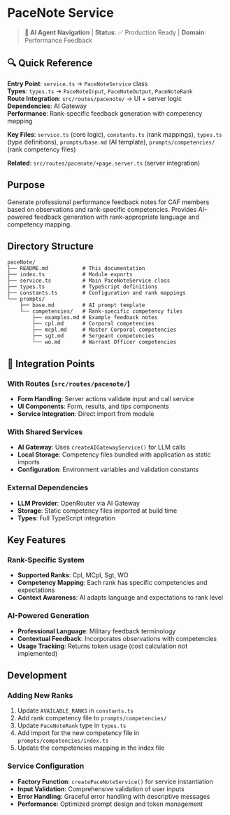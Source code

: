 # PaceNote Service

> **🤖 AI Agent Navigation** | **Status**: ✅ Production Ready | **Domain**: Performance Feedback

## 🔍 Quick Reference

**Entry Point**: `service.ts` → `PaceNoteService` class  
**Types**: `types.ts` → `PaceNoteInput`, `PaceNoteOutput`, `PaceNoteRank`  
**Route Integration**: `src/routes/pacenote/` → UI + server logic  
**Dependencies**: AI Gateway  
**Performance**: Rank-specific feedback generation with competency mapping

**Key Files**: `service.ts` (core logic), `constants.ts` (rank mappings), `types.ts` (type definitions), `prompts/base.md` (AI template), `prompts/competencies/` (rank competency files)

**Related**: `src/routes/pacenote/+page.server.ts` (server integration)

## Purpose

Generate professional performance feedback notes for CAF members based on observations and rank-specific competencies. Provides AI-powered feedback generation with rank-appropriate language and competency mapping.

## Directory Structure

```
paceNote/
├── README.md           # This documentation
├── index.ts            # Module exports
├── service.ts          # Main PaceNoteService class
├── types.ts            # TypeScript definitions
├── constants.ts        # Configuration and rank mappings
└── prompts/
    ├── base.md         # AI prompt template
    └── competencies/   # Rank-specific competency files
        ├── examples.md # Example feedback notes
        ├── cpl.md      # Corporal competencies
        ├── mcpl.md     # Master Corporal competencies
        ├── sgt.md      # Sergeant competencies
        └── wo.md       # Warrant Officer competencies
```

## 🔄 Integration Points

### With Routes (`src/routes/pacenote/`)

- **Form Handling**: Server actions validate input and call service
- **UI Components**: Form, results, and tips components
- **Service Integration**: Direct import from module

### With Shared Services

- **AI Gateway**: Uses `createAIGatewayService()` for LLM calls
- **Local Storage**: Competency files bundled with application as static imports
- **Configuration**: Environment variables and validation constants

### External Dependencies

- **LLM Provider**: OpenRouter via AI Gateway
- **Storage**: Static competency files imported at build time
- **Types**: Full TypeScript integration

## Key Features

### Rank-Specific System

- **Supported Ranks**: Cpl, MCpl, Sgt, WO
- **Competency Mapping**: Each rank has specific competencies and expectations
- **Context Awareness**: AI adapts language and expectations to rank level

### AI-Powered Generation

- **Professional Language**: Military feedback terminology
- **Contextual Feedback**: Incorporates observations with competencies
- **Usage Tracking**: Returns token usage (cost calculation not implemented)

## Development

### Adding New Ranks

1. Update `AVAILABLE_RANKS` in `constants.ts`
2. Add rank competency file to `prompts/competencies/`
3. Update `PaceNoteRank` type in `types.ts`
4. Add import for the new competency file in `prompts/competencies/index.ts`
5. Update the competencies mapping in the index file

### Service Configuration

- **Factory Function**: `createPaceNoteService()` for service instantiation
- **Input Validation**: Comprehensive validation of user inputs
- **Error Handling**: Graceful error handling with descriptive messages
- **Performance**: Optimized prompt design and token management
